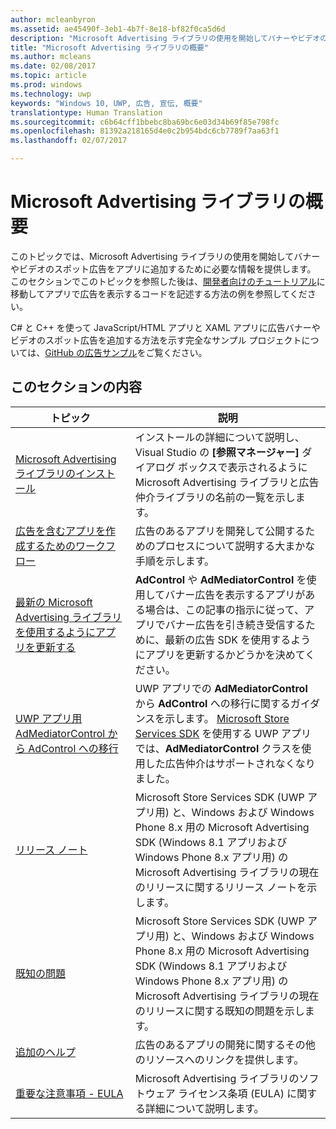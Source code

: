 ```yaml
---
author: mcleanbyron
ms.assetid: ae45490f-3eb1-4b7f-8e18-bf82f0ca5d6d
description: "Microsoft Advertising ライブラリの使用を開始してバナーやビデオのスポット広告をアプリに追加するために必要な情報を得ます。"
title: "Microsoft Advertising ライブラリの概要"
ms.author: mcleans
ms.date: 02/08/2017
ms.topic: article
ms.prod: windows
ms.technology: uwp
keywords: "Windows 10, UWP, 広告, 宣伝, 概要"
translationtype: Human Translation
ms.sourcegitcommit: c6b64cff1bbebc8ba69bc6e03d34b69f85e798fc
ms.openlocfilehash: 81392a218165d4e0c2b954bdc6cb7789f7aa63f1
ms.lasthandoff: 02/07/2017

---
```


# <a name="get-started-with-the-microsoft-advertising-libraries"></a>Microsoft Advertising ライブラリの概要




このトピックでは、Microsoft Advertising ライブラリの使用を開始してバナーやビデオのスポット広告をアプリに追加するために必要な情報を提供します。 このセクションでこのトピックを参照した後は、[開発者向けのチュートリアル](developer-walkthroughs.md)に移動してアプリで広告を表示するコードを記述する方法の例を参照してください。

C# と C++ を使って JavaScript/HTML アプリと XAML アプリに広告バナーやビデオのスポット広告を追加する方法を示す完全なサンプル プロジェクトについては、[GitHub の広告サンプル](http://aka.ms/githubads)をご覧ください。

 

## <a name="in-this-section"></a>このセクションの内容

| トピック                                                                                                       | 説明                 |
|-------------------------------------------------------------------------------------------------------------|-----------------------------|
| [Microsoft Advertising ライブラリのインストール](install-the-microsoft-advertising-libraries.md) |  インストールの詳細について説明し、Visual Studio の **[参照マネージャー]** ダイアログ ボックスで表示されるように Microsoft Advertising ライブラリと広告仲介ライブラリの名前の一覧を示します。  |
| [広告を含むアプリを作成するためのワークフロー](workflows-for-creating-apps-with-ads.md)     |  広告のあるアプリを開発して公開するためのプロセスについて説明する大まかな手順を示します。   |
| [最新の Microsoft Advertising ライブラリを使用するようにアプリを更新する](update-your-app-to-the-latest-advertising-libraries.md)  | **AdControl** や **AdMediatorControl** を使用してバナー広告を表示するアプリがある場合は、この記事の指示に従って、アプリでバナー広告を引き続き受信するために、最新の広告 SDK を使用するようにアプリを更新するかどうかを決めてください。  |
| [UWP アプリ用 AdMediatorControl から AdControl への移行](migrate-from-admediatorcontrol-to-adcontrol.md)  | UWP アプリでの **AdMediatorControl** から **AdControl** への移行に関するガイダンスを示します。 [Microsoft Store Services SDK](http://aka.ms/store-em-sdk) を使用する UWP アプリでは、**AdMediatorControl** クラスを使用した広告仲介はサポートされなくなりました。   |
| [リリース ノート](release-notes-for-the-advertising-libraries.md)         |  Microsoft Store Services SDK (UWP アプリ用) と、Windows および Windows Phone 8.x 用の Microsoft Advertising SDK (Windows 8.1 アプリおよび Windows Phone 8.x アプリ用) の Microsoft Advertising ライブラリの現在のリリースに関するリリース ノートを示します。   |
| [既知の問題](known-issues-for-the-advertising-libraries.md)      |  Microsoft Store Services SDK (UWP アプリ用) と、Windows および Windows Phone 8.x 用の Microsoft Advertising SDK (Windows 8.1 アプリおよび Windows Phone 8.x アプリ用) の Microsoft Advertising ライブラリの現在のリリースに関する既知の問題を示します。   |
| [追加のヘルプ](additional-help.md)                                    |   広告のあるアプリの開発に関するその他のリソースへのリンクを提供します。  |
| [重要な注意事項 - EULA](important-notice-eula.md)                                    |   Microsoft Advertising ライブラリのソフトウェア ライセンス条項 (EULA) に関する詳細について説明します。   |


 

 

